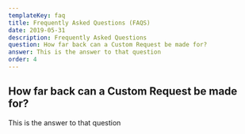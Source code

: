 ```yaml
---
templateKey: faq
title: Frequently Asked Questions (FAQS)
date: 2019-05-31
description: Frequently Asked Questions
question: How far back can a Custom Request be made for?
answer: This is the answer to that question
order: 4
---
```


## How far back can a Custom Request be made for?

This is the answer to that question
